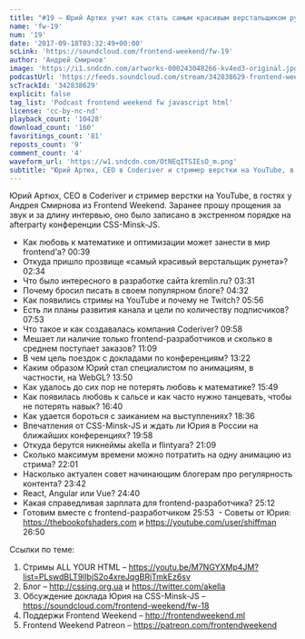 ```yaml
---
title: "#19 – Юрий Артюх учит как стать самым красивым верстальщиком рунета"
name: 'fw-19'
num: '19'
date: '2017-09-18T03:32:49+00:00'
scLink: 'https://soundcloud.com/frontend-weekend/fw-19'
author: 'Андрей Смирнов'
image: 'https://i1.sndcdn.com/artworks-000243048266-kv4ed3-original.jpg'
podcastUrl: 'https://feeds.soundcloud.com/stream/342838629-frontend-weekend-fw-19.m4a'
scTrackId: '342838629'
explicit: false
tag_list: 'Podcast frontend weekend fw javascript html'
license: 'cc-by-nc-nd'
playback_count: '10428'
download_count: '160'
favoritings_count: '81'
reposts_count: '9'
comment_count: '4'
waveform_url: 'https://w1.sndcdn.com/OtNEqITSIEsO_m.png'
subtitle: "Юрий Артюх, CEO в Coderiver и стример верстки на YouTube, в гостях у Андрея Смирнова из Frontend Weekend. Заранее прошу прощения за звук и за длину интервью, оно было записано в экстренном порядке на afterparty конференции CSS-Minsk-JS."
---
```

Юрий Артюх, CEO в Coderiver и стример верстки на YouTube, в гостях у Андрея Смирнова из Frontend Weekend. Заранее прошу прощения за звук и за длину интервью, оно было записано в экстренном порядке на afterparty конференции CSS-Minsk-JS.

- Как любовь к математике и оптимизации может занести в мир frontend’а? <timecode sec="39">00:39</timecode>
- Откуда пришло прозвище «самый красивый верстальщик рунета»? <timecode sec="154">02:34</timecode>
- Что было интересного в разработке сайта kremlin.ru? <timecode sec="211">03:31</timecode>
- Почему бросил писать в своем популярном блоге? <timecode sec="272">04:32</timecode>
- Как появились стримы на YouTube и почему не Twitch? <timecode sec="356">05:56</timecode>
- Есть ли планы развития канала и цели по количеству подписчиков? <timecode sec="473">07:53</timecode>
- Что такое и как создавалась компания Coderiver? <timecode sec="598">09:58</timecode>
- Мешает ли наличие только frontend-разработчиков и сколько в среднем поступает заказов? <timecode sec="669">11:09</timecode>
- В чем цель поездок с докладами по конференциям? <timecode sec="802">13:22</timecode>
- Каким образом Юрий стал специалистом по анимациям, в частности, на WebGL? <timecode sec="830">13:50</timecode>
- Как удалось до сих пор не потерять любовь к математике? <timecode sec="949">15:49</timecode>
- Как появилась любовь к сальсе и как часто нужно танцевать, чтобы не потерять навык? <timecode sec="1000">16:40</timecode>
- Как удается бороться с заиканием на выступлениях? <timecode sec="1116">18:36</timecode>
- Впечатления от CSS-Minsk-JS и ждать ли Юрия в России на ближайших конференциях? <timecode sec="1198">19:58</timecode>
- Откуда берутся никнеймы akella и flintyara? <timecode sec="1269">21:09</timecode>
- Сколько максимум времени можно потратить на одну анимацию из стрима? <timecode sec="1321">22:01</timecode>
- Насколько актуален совет начинающим блогерам про регулярность контента? <timecode sec="1422">23:42</timecode> 
- React, Angular или Vue? <timecode sec="1480">24:40</timecode>
- Какая справедливая зарплата для frontend-разработчика? <timecode sec="1512">25:12</timecode>
- Готовим вместе с frontend-разработчиком <timecode sec="1553">25:53</timecode>
 - Советы от Юрия: https://thebookofshaders.com и https://youtube.com/user/shiffman <timecode sec="1610">26:50</timecode>

Ссылки по теме:
1) Стримы ALL YOUR HTML – https://youtu.be/M7NGYXMp4JM?list=PLswdBLT9llbjS2o4xreJqgBRjTmkEz6sv
2) Блог – http://cssing.org.ua и https://twitter.com/akella
3) Обсуждение доклада Юрия на CSS-Minsk-JS – https://soundcloud.com/frontend-weekend/fw-18
4) Поддержи Frontend Weekend – http://frontendweekend.ml
5) Frontend Weekend Patreon – https://patreon.com/frontendweekend